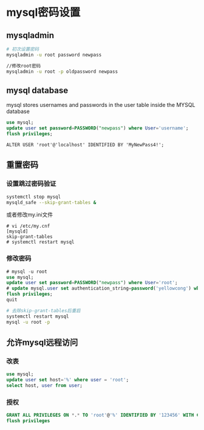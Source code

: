 # mysql密码设置

## mysqladmin

```sh
# 初次设置密码
mysqladmin -u root password newpass

//修改root密码
mysqladmin -u root -p oldpassword newpass
```

## mysql database

mysql stores usernames and passwords in the user table inside the MYSQL database

```sql
use mysql;
update user set password=PASSWORD("newpass") where User='username';
flush privileges;
```

```
ALTER USER 'root'@'localhost' IDENTIFIED BY 'MyNewPass4!';
```

## 重置密码

### 设置跳过密码验证

```sh
systemctl stop mysql
mysqld_safe --skip-grant-tables &
```

或者修改my.ini文件
```
# vi /etc/my.cnf
[mysqld]
skip-grant-tables
# systemctl restart mysql
```

### 修改密码

```sql
# mysql -u root
use mysql;
update user set password=PASSWORD("newpass") where User='root';
# update mysql.user set authentication_string=password('yellowcong') where user='root' and Host = 'localhost';
flush privileges;
quit
```

```sh
# 去除skip-grant-tables后重启
systemctl restart mysql
mysql -u root -p
```

## 允许mysql远程访问

### 改表

```sql
use mysql;
update user set host='%' where user = 'root';
select host, user from user;
```

### 授权

```sql
GRANT ALL PRIVILEGES ON *.* TO 'root'@'%' IDENTIFIED BY '123456' WITH GRANT OPTION;
flush privileges
```
